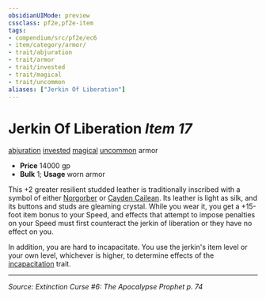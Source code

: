 ```yaml
---
obsidianUIMode: preview
cssclass: pf2e,pf2e-item
tags:
- compendium/src/pf2e/ec6
- item/category/armor/
- trait/abjuration
- trait/armor
- trait/invested
- trait/magical
- trait/uncommon
aliases: ["Jerkin Of Liberation"]
---
```

# Jerkin Of Liberation *Item 17*  
[abjuration](abjuration.md "Abjuration School Trait")  [invested](invested.md "Invested Item Trait")  [magical](magical.md "Magical Item Trait")  [uncommon](uncommon.md "Uncommon Rarity Trait")  armor  

- **Price** 14000 gp
- **Bulk** 1; **Usage** worn armor

This +2 greater resilient studded leather is traditionally inscribed with a symbol of either [Norgorber](norgorber.md) or [Cayden Cailean](cayden-cailean.md). Its leather is light as silk, and its buttons and studs are gleaming crystal. While you wear it, you get a +15-foot item bonus to your Speed, and effects that attempt to impose penalties on your Speed must first counteract the jerkin of liberation or they have no effect on you.

In addition, you are hard to incapacitate. You use the jerkin's item level or your own level, whichever is higher, to determine effects of the [incapacitation](incapacitation.md "Incapacitation Effect Trait") trait.


---
*Source: Extinction Curse #6: The Apocalypse Prophet p. 74*